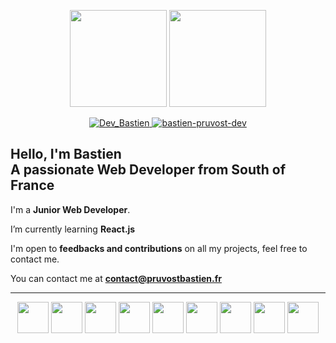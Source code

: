 
<link rel="stylesheet" href="https://cdn.jsdelivr.net/gh/devicons/devicon@v2.15.1/devicon.min.css">


<p align="center">
  <img src="https://github-readme-stats.vercel.app/api/top-langs?username=Dev-BastienPruvost&show_icons=true&locale=en&layout=compact&title_color=fff&text_color=fff&icon_color=fff&bg_color=2C333B&hide_border=true&langs_count=6&card_width=362" height="155">
  <img src="https://github-readme-stats.vercel.app/api?username=Dev-Bastienpruvost&show_icons=true&locale=en&title_color=fff&text_color=fff&icon_color=fff&bg_color=2C333B&hide_border=true&include_all_commits=true&count_private=true&custom_title=GitHub+Stats" height="155">
</p>  
  
<p align="center">
  <a href="https://twitter.com/DevBastien">
    <img src="https://img.shields.io/badge/Twitter-1DA1F2?style=for-the-badge&logo=twitter&logoColor=white" alt="Dev_Bastien" />
  </a>
  <a href="https://www.linkedin.com/in/bastien-pruvost-dev/">
    <img src="https://img.shields.io/badge/LinkedIn-0077B5?style=for-the-badge&logo=linkedin&logoColor=white" alt="bastien-pruvost-dev" />
  </a>
</p>  

<h2>
  Hello, I'm Bastien </br>  
  A passionate Web Developer from South of France
</h2>
  
I'm a **Junior Web Developer**.

<!-- 🔭 I’m currently working on [Project Name](Project Link) -->

I’m currently learning **React.js**

<!-- 👯 I’m looking to collaborate on [Project Name](Project Link) -->

I'm open to **feedbacks and contributions** on all my projects, feel free to contact me.

<!-- 👨‍💻 All of my projects are available at [http://www.portfolio.pruvostbastien.fr/]( http://www.portfolio.pruvostbastien.fr/) (SOON) -->

<!-- 📝 I regularly write articles on [Blog Link](Blog Link) -->

<!-- 💬 Ask me about **Javascript** -->

You can contact me at **contact@pruvostbastien.fr**



<!-- <h4 align="center">Technologies, languages and tools that I use 💻</h4> -->

---

<p align="center">
<img src="https://cdn.jsdelivr.net/gh/devicons/devicon/icons/git/git-plain.svg" width="50" height="50" />
<img src="https://cdn.jsdelivr.net/gh/devicons/devicon/icons/html5/html5-plain-wordmark.svg" width="50" height="50" />
<img src="https://cdn.jsdelivr.net/gh/devicons/devicon/icons/css3/css3-plain-wordmark.svg" width="50" height="50" />
<img src="https://cdn.jsdelivr.net/gh/devicons/devicon/icons/sass/sass-original.svg" width="50" height="50" />
<img src="https://cdn.jsdelivr.net/gh/devicons/devicon/icons/javascript/javascript-plain.svg" width="50" height="50" />
<img src="https://cdn.jsdelivr.net/gh/devicons/devicon/icons/nodejs/nodejs-plain.svg" width="50" height="50" />
<img src="https://cdn.jsdelivr.net/gh/devicons/devicon/icons/express/express-original-wordmark.svg" width="50" height="50" />
<img src="https://cdn.jsdelivr.net/gh/devicons/devicon/icons/mongodb/mongodb-plain-wordmark.svg" width="50" height="50" />
<img src="https://cdn.jsdelivr.net/gh/devicons/devicon/icons/heroku/heroku-plain-wordmark.svg" width="50" height="50" />
<i class="devicon-express-original"></i>
</p>

